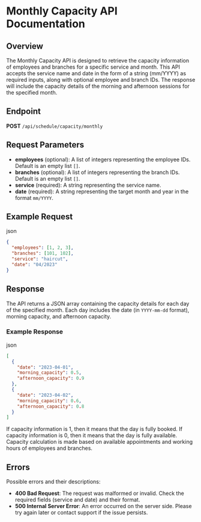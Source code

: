 Monthly Capacity API Documentation
==================================

Overview
--------

The Monthly Capacity API is designed to retrieve the capacity information of employees and branches for a specific service and month. This API accepts the service name and date in the form of a string (mm/YYYY) as required inputs, along with optional employee and branch IDs. The response will include the capacity details of the morning and afternoon sessions for the specified month.

Endpoint
--------

**POST** `/api/schedule/capacity/monthly`

Request Parameters
------------------

*   **employees** (optional): A list of integers representing the employee IDs. Default is an empty list `[]`.
*   **branches** (optional): A list of integers representing the branch IDs. Default is an empty list `[]`.
*   **service** (required): A string representing the service name.
*   **date** (required): A string representing the target month and year in the format `mm/YYYY`.

Example Request
---------------

json

```json
{
  "employees": [1, 2, 3],
  "branches": [101, 102],
  "service": "haircut",
  "date": "04/2023"
}
```

Response
--------

The API returns a JSON array containing the capacity details for each day of the specified month. Each day includes the date (in `YYYY-mm-dd` format), morning capacity, and afternoon capacity.

### Example Response

json

```json
[
  {
    "date": "2023-04-01",
    "morning_capacity": 0.5,
    "afternoon_capacity": 0.9
  },
  {
    "date": "2023-04-02",
    "morning_capacity": 0.6,
    "afternoon_capacity": 0.8
  }
]
```

If capacity information is 1, then it means that the day is fully booked. If capacity information is 0, then it means that the day is fully available. Capacity calculation
is made based on available appointments and working hours of employees and branches.

Errors
------

Possible errors and their descriptions:

*   **400 Bad Request**: The request was malformed or invalid. Check the required fields (service and date) and their format.
*   **500 Internal Server Error**: An error occurred on the server side. Please try again later or contact support if the issue persists.
